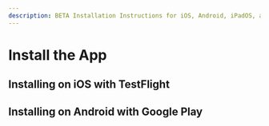 ```yaml
---
description: BETA Installation Instructions for iOS, Android, iPadOS, and macOS
---
```


# Install the App

## Installing on iOS with TestFlight



## Installing on Android with Google Play
